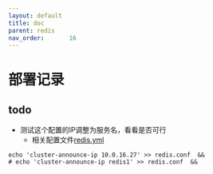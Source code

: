 ```yaml
---
layout: default
title: doc
parent: redis
nav_order:       16
---
```


# 部署记录

## todo

- 测试这个配置的IP调整为服务名，看看是否可行
  - 相关配置文件[redis.yml](./simple/v2/redis.yml)

```shell
echo 'cluster-announce-ip 10.0.16.27' >> redis.conf  &&
# echo 'cluster-announce-ip redis1' >> redis.conf  &&
```
